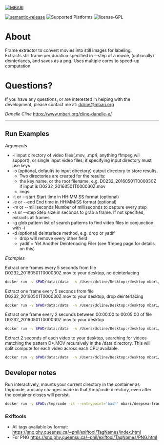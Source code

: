 [![MBARI](https://www.mbari.org/wp-content/uploads/2014/11/logo-mbari-3b.png)](http://www.mbari.org)

[![semantic-release](https://img.shields.io/badge/%20%20%F0%9F%93%A6%F0%9F%9A%80-semantic--release-e10079.svg)](https://github.com/semantic-release/semantic-release)
![Supported Platforms](https://img.shields.io/badge/Supported%20Platforms-Windows%20%7C%20macOS%20%7C%20Linux-green)
![license-GPL](https://img.shields.io/badge/license-GPL-blue)

# About

Frame extractor to convert movies into still images for labeling.  
Extracts still frame per duration specified in --step of a movie, (optionally) deinterlaces, and saves as a png.
Uses multiple cores to speed-up computation.

# Questions?

If you have any questions, or are interested in helping with the development, please contact me at: dcline@mbari.org

*Danelle Cline*
https://www.mbari.org/cline-danelle-e/

---
  
## Run Examples
*Arguments*

  * -i input directory of video files(.mov, .mp4, anything ffmpeg will support), or single input video files; if specifying input directory must use keys
  * -o (optional, defaults to input directory) output directory to store results. 
    * Two directories are created for the results:
     * the key name, or the root filename, e.g. D0232_20160501T000030Z if input is D0232_20160501T000030Z.mov
     * imgs
  * -t or --start Start time in HH:MM:SS format (optional)
  * -e or --end End time in HH:MM:SS format (optional)
  * -m or --milliseconds Number of milliseconds to capture every step
  * -s or --step Step size in seconds to grab a frame. If not specified, extracts all frames
  * -g glob pattern list of search patterns to find video files in conjunction with -i
  * -d (optional) deinterlace method, e.g. drop or yadif
    * drop will remove every other field
    * yadif = Yet Another Deinterlacing Filer (see ffmpeg page for details on this)
    
*Examples*

Extract one frames every 5 seconds from file D0232_20160501T000030Z.mov to your desktop, no deinterlacing
```bash
docker run -v $PWD/data:/data  -v /Users/dcline/Desktop:/desktop mbari/deepsea-frameextractor -i /data/D0232_20160501T000030Z.mov -o /desktop
```
Extract one frame every 5 seconds from file D0232_20160501T000030Z.mov to your desktop, drop deinterlacing
```bash
docker run -v $PWD/data:/data  -v /Users/dcline/Desktop:/desktop mbari/deepsea-frameextractor -i /data/D0232_20160501T000030Z.mov -o /desktop  -d drop
```
Extract one frame every 2 seconds between 00:00:00 to 00:05:00 of file D0232_20160501T000030Z.mov to your desktop
```bash
docker run -v $PWD/data:/data  -v /Users/dcline/Desktop:/desktop mbari/deepsea-frameextractor -i /data/D0232_20160501T000030Z.mov -o /desktop -s 2 --start 00:00:00 --end 00:05:00
```
Extract 2 seconds of each video to your desktop, searching for videos matching the pattern D*.MOV recursively in the /data directory. 
This will split compute for each video across each CPU available.
```bash
docker run -v $PWD/data:/data  -v /Users/dcline/Desktop:/desktop mbari/deepsea-frameextractor -i /data  --keys '/**/D*.MOV' -o /desktop -s 2
```

## Developer notes 
Run interactively, mounts your current directory in the container as tmp/code, and any
changes made in that /tmp/code directory, even after the container closes will persist.

```bash
docker run -v $PWD:/tmp/code -it --entrypoint='bash' mbari/deepsea-frameextractor
```

### Exiftools

- All tags available by format: https://sno.phy.queensu.ca/~phil/exiftool/TagNames/index.html
- For PNG https://sno.phy.queensu.ca/~phil/exiftool/TagNames/PNG.html
